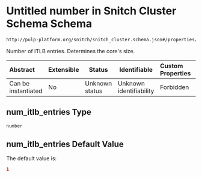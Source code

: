 # Untitled number in Snitch Cluster Schema Schema

```txt
http://pulp-platform.org/snitch/snitch_cluster.schema.json#/properties/hives/items/cores/items/properties/num_itlb_entries
```

Number of ITLB entries. Determines the core's size.


| Abstract            | Extensible | Status         | Identifiable            | Custom Properties | Additional Properties | Access Restrictions | Defined In                                                                        |
| :------------------ | ---------- | -------------- | ----------------------- | :---------------- | --------------------- | ------------------- | --------------------------------------------------------------------------------- |
| Can be instantiated | No         | Unknown status | Unknown identifiability | Forbidden         | Allowed               | none                | [snitch_cluster.schema.json\*](snitch_cluster.schema.json "open original schema") |

## num_itlb_entries Type

`number`

## num_itlb_entries Default Value

The default value is:

```json
1
```

